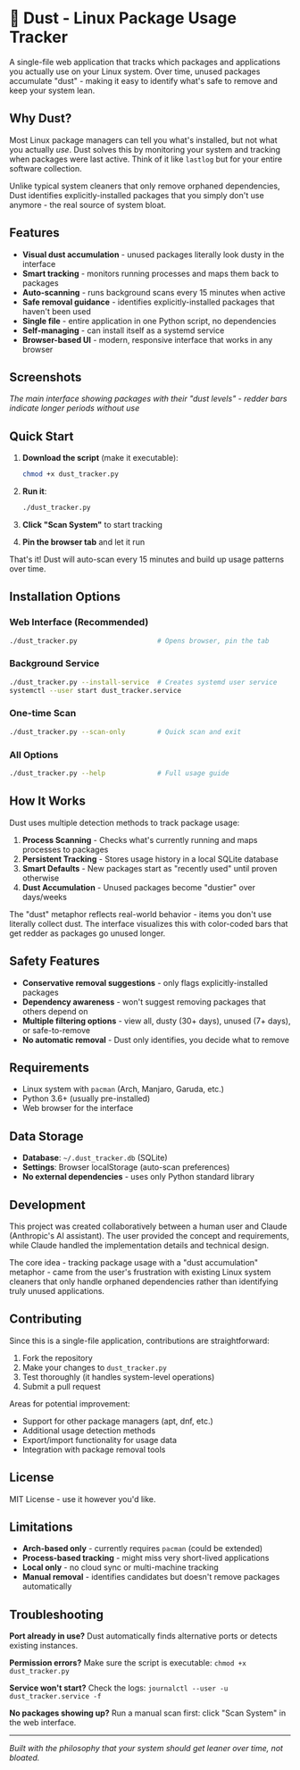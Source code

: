 # 🧹 Dust - Linux Package Usage Tracker

A single-file web application that tracks which packages and applications you actually use on your Linux system. Over time, unused packages accumulate "dust" - making it easy to identify what's safe to remove and keep your system lean.

## Why Dust?

Most Linux package managers can tell you what's installed, but not what you actually *use*. Dust solves this by monitoring your system and tracking when packages were last active. Think of it like `lastlog` but for your entire software collection.

Unlike typical system cleaners that only remove orphaned dependencies, Dust identifies explicitly-installed packages that you simply don't use anymore - the real source of system bloat.

## Features

- **Visual dust accumulation** - unused packages literally look dusty in the interface
- **Smart tracking** - monitors running processes and maps them back to packages
- **Auto-scanning** - runs background scans every 15 minutes when active
- **Safe removal guidance** - identifies explicitly-installed packages that haven't been used
- **Single file** - entire application in one Python script, no dependencies
- **Self-managing** - can install itself as a systemd service
- **Browser-based UI** - modern, responsive interface that works in any browser

## Screenshots

*The main interface showing packages with their "dust levels" - redder bars indicate longer periods without use*

## Quick Start

1. **Download the script** (make it executable):
   ```bash
   chmod +x dust_tracker.py
   ```

2. **Run it**:
   ```bash
   ./dust_tracker.py
   ```
   
3. **Click "Scan System"** to start tracking
4. **Pin the browser tab** and let it run

That's it! Dust will auto-scan every 15 minutes and build up usage patterns over time.

## Installation Options

### Web Interface (Recommended)
```bash
./dust_tracker.py                    # Opens browser, pin the tab
```

### Background Service
```bash
./dust_tracker.py --install-service  # Creates systemd user service
systemctl --user start dust_tracker.service
```

### One-time Scan
```bash
./dust_tracker.py --scan-only        # Quick scan and exit
```

### All Options
```bash
./dust_tracker.py --help             # Full usage guide
```

## How It Works

Dust uses multiple detection methods to track package usage:

1. **Process Scanning** - Checks what's currently running and maps processes to packages
2. **Persistent Tracking** - Stores usage history in a local SQLite database
3. **Smart Defaults** - New packages start as "recently used" until proven otherwise
4. **Dust Accumulation** - Unused packages become "dustier" over days/weeks

The "dust" metaphor reflects real-world behavior - items you don't use literally collect dust. The interface visualizes this with color-coded bars that get redder as packages go unused longer.

## Safety Features

- **Conservative removal suggestions** - only flags explicitly-installed packages
- **Dependency awareness** - won't suggest removing packages that others depend on
- **Multiple filtering options** - view all, dusty (30+ days), unused (7+ days), or safe-to-remove
- **No automatic removal** - Dust only identifies, you decide what to remove

## Requirements

- Linux system with `pacman` (Arch, Manjaro, Garuda, etc.)
- Python 3.6+ (usually pre-installed)
- Web browser for the interface

## Data Storage

- **Database**: `~/.dust_tracker.db` (SQLite)
- **Settings**: Browser localStorage (auto-scan preferences)
- **No external dependencies** - uses only Python standard library

## Development

This project was created collaboratively between a human user and Claude (Anthropic's AI assistant). The user provided the concept and requirements, while Claude handled the implementation details and technical design.

The core idea - tracking package usage with a "dust accumulation" metaphor - came from the user's frustration with existing Linux system cleaners that only handle orphaned dependencies rather than identifying truly unused applications.

## Contributing

Since this is a single-file application, contributions are straightforward:

1. Fork the repository
2. Make your changes to `dust_tracker.py`
3. Test thoroughly (it handles system-level operations)
4. Submit a pull request

Areas for potential improvement:
- Support for other package managers (apt, dnf, etc.)
- Additional usage detection methods
- Export/import functionality for usage data
- Integration with package removal tools

## License

MIT License - use it however you'd like.

## Limitations

- **Arch-based only** - currently requires `pacman` (could be extended)
- **Process-based tracking** - might miss very short-lived applications
- **Local only** - no cloud sync or multi-machine tracking
- **Manual removal** - identifies candidates but doesn't remove packages automatically

## Troubleshooting

**Port already in use?**
Dust automatically finds alternative ports or detects existing instances.

**Permission errors?**
Make sure the script is executable: `chmod +x dust_tracker.py`

**Service won't start?**
Check the logs: `journalctl --user -u dust_tracker.service -f`

**No packages showing up?**
Run a manual scan first: click "Scan System" in the web interface.

---

*Built with the philosophy that your system should get leaner over time, not bloated.*
